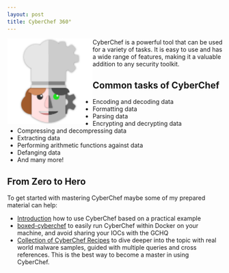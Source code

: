 ```yaml
---
layout: post
title: CyberChef 360°  
---
```


<img height="200" align="left" src="/images/cyberchef_cook.png"> CyberChef is a powerful tool that can be used for a variety of tasks. It is easy to use and has a wide range of features, making it a valuable addition to any security toolkit. 


## Common tasks of CyberChef

* Encoding and decoding data
* Formatting data
* Parsing data
* Encrypting and decrypting data
* Compressing and decompressing data
* Extracting data
* Performing arithmetic functions against data
* Defanging data
* And many more!

## From Zero to Hero
To get started with mastering CyberChef maybe some of my prepared material can help:

* [Introduction](https://benjitrapp.github.io/defenses/2023-06-13-cyberchef-intro/) how to use CyberChef based on a practical example
* [boxed-cyberchef](https://github.com/BenjiTrapp/boxed-cyberchef) to easily run CyberChef within Docker on your machine, and avoid sharing your IOCs with the GCHQ
* [Collection of CyberChef Recipes](https://benjitrapp.github.io/defenses/2023-06-18-cyberchef-recipes-cheatsheet/) to dive deeper into the topic with real world malware samples, guided with multiple queries and cross references. This is the best way to become a master in using CyberChef.

